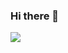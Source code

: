 ### Hi there 👋
                       
<a href="https://github.com/whomity">
  <img align="left" src="https://github-readme-stats.vercel.app/api?username=whomity&show_icons=true&theme=radical" />
</a>
